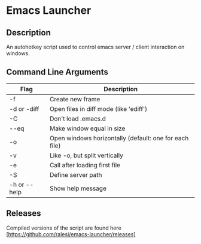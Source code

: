 Emacs Launcher
=============


Description
-----------

An autohotkey script used to control emacs server / client interaction on
windows.

Command Line Arguments
-----------

Flag | Description
-----|-------
-f | Create new frame
-d or -diff | Open files in diff mode (like 'ediff')
-C | Don't load .emacs.d
--eq | Make window equal in size
-o | Open windows horizontally (default: one for each file)
-v | Like -o, but split vertically
-e <execute> | Call <execute> after loading first file
-S <server> | Define server path
-h or --help | Show help message

Releases
--------

Compiled versions of the script are found here [https://github.com/ralesi/emacs-launcher/releases]






